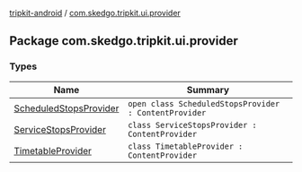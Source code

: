 [tripkit-android](../index.md) / [com.skedgo.tripkit.ui.provider](./index.md)

## Package com.skedgo.tripkit.ui.provider

### Types

| Name | Summary |
|---|---|
| [ScheduledStopsProvider](-scheduled-stops-provider/index.md) | `open class ScheduledStopsProvider : ContentProvider` |
| [ServiceStopsProvider](-service-stops-provider/index.md) | `class ServiceStopsProvider : ContentProvider` |
| [TimetableProvider](-timetable-provider/index.md) | `class TimetableProvider : ContentProvider` |

